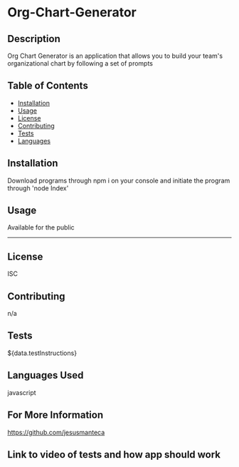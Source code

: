 # Org-Chart-Generator

## Description 

Org Chart Generator is an application that allows you to build your team's organizational chart by following a set of prompts

## Table of Contents

* [Installation](#installation)
* [Usage](#usage)
* [License](#License) 
* [Contributing](#Contributing)
* [Tests](#Tests) 
* [Languages](#Languages) 

## Installation

Download programs through npm i on your console and initiate the program through 'node Index'

## Usage 

Available for the public

---
## License

ISC

## Contributing

n/a

## Tests

${data.testInstructions}

## Languages Used

javascript

## For More Information

https://github.com/jesusmanteca

## Link to video of tests and how app should work




